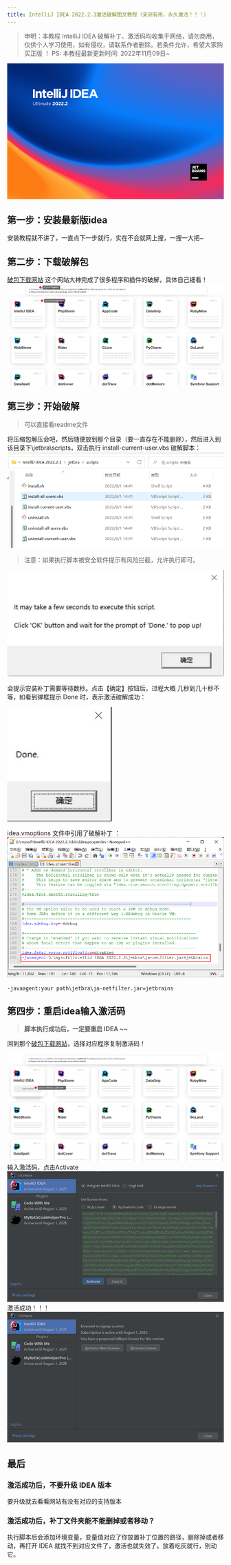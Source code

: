 ```yaml
---
title: IntelliJ IDEA 2022.2.3激活破解图文教程（亲测有用，永久激活！！！）
---
```


> 申明：本教程 IntelliJ IDEA 破解补丁、激活码均收集于网络，请勿商用，仅供个人学习使用，如有侵权，请联系作者删除。若条件允许，希望大家购买正版 ！
> PS: 本教程最新更新时间: 2022年11月09日~

![image-1668000515915](https://github.com/A000001/blogs/blob/main/file/images/2022/11/image-1668000515915.png)

## 第一步：安装最新版idea
安装教程就不讲了，一直点下一步就行，实在不会就网上搜，一搜一大把~

## 第二步：下载破解包
[破包下载网站](https://3.jetbra.in/) 这个网站大神完成了很多程序和插件的破解，具体自己细看！
![image-1668000903861](https://github.com/A000001/blogs/blob/main/file/images/2022/11/image-1668000903861.png)

## 第三步：开始破解

>可以直接看readme文件

将压缩包解压会吧，然后随便放到那个目录（要一直存在不能删除），然后进入到该目录下\jetbra\scripts，双击执行 install-current-user.vbs 破解脚本：![image-1668001511382](https://github.com/A000001/blogs/blob/main/file/images/2022/11/image-1668001511382.png)

> 注意：如果执行脚本被安全软件提示有风险拦截，允许执行即可。

![image-1668001712137](https://github.com/A000001/blogs/blob/main/file/images/2022/11/image-1668001712137.png)

会提示安装补丁需要等待数秒。点击【确定】按钮后，过程大概 几秒到几十秒不等，如看到弹框提示 Done 时，表示激活破解成功：

![image-1668001755762](https://github.com/A000001/blogs/blob/main/file/images/2022/11/image-1668001755762.png)

idea.vmoptions 文件中引用了破解补丁 ：
![image-1668002917029](https://github.com/A000001/blogs/blob/main/file/images/2022/11/image-1668002917029.png)
```
-javaagent:your path\jetbra\ja-netfilter.jar=jetbrains
```

## 第四步：重启idea输入激活码

> **脚本执行成功后，一定要重启 IDEA ~~** 

回到那个[破包下载网站](https://3.jetbra.in/)，选择对应程序复制激活码！

![image-1668002099152](https://github.com/A000001/blogs/blob/main/file/images/2022/11/image-1668002099152.png)
输入激活码，点击Activate
![image-1668002255485](https://github.com/A000001/blogs/blob/main/file/images/2022/11/image-1668002255485.png)
激活成功！！！
![image-1668002318490](https://github.com/A000001/blogs/blob/main/file/images/2022/11/image-1668002318490.png)

## 最后

### 激活成功后，不要升级 IDEA 版本
要升级就去看看网站有没有对应的支持版本

### 激活成功后，补丁文件夹能不能删掉或者移动？
执行脚本后会添加环境变量，变量值对应了你放置补丁位置的路径，删除掉或者移动，再打开 IDEA 就找不到对应文件了，激活也就失效了。放着吃灰就行，别动它。

